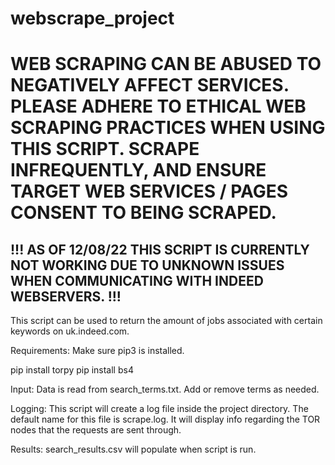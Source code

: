 # webscrape_project

# WEB SCRAPING CAN BE ABUSED TO NEGATIVELY AFFECT SERVICES. PLEASE ADHERE TO ETHICAL WEB SCRAPING PRACTICES WHEN USING THIS SCRIPT. SCRAPE INFREQUENTLY, AND ENSURE TARGET WEB SERVICES / PAGES CONSENT TO BEING SCRAPED. 

## !!! AS OF 12/08/22 THIS SCRIPT IS CURRENTLY NOT WORKING DUE TO UNKNOWN ISSUES WHEN COMMUNICATING WITH INDEED WEBSERVERS. !!!

This script can be used to return the amount of jobs associated with certain keywords on uk.indeed.com.

Requirements:
Make sure pip3 is installed.

pip install torpy
pip install bs4

Input: 
Data is read from search_terms.txt. Add or remove terms as needed.

Logging:
This script will create a log file inside the project directory. The default name for this file is scrape.log. It will display info regarding the TOR nodes that the requests are sent through.

Results:
search_results.csv will populate when script is run. 
